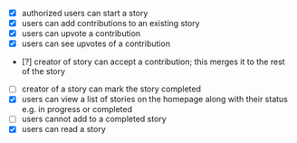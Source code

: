- [x] authorized users can start a story
- [x] users can add contributions to an existing story
- [x] users can upvote a contribution
- [x] users can see upvotes of a contribution
- [?] creator of story can accept a contribution; this merges it to the rest of the story
- [ ] creator of a story can mark the story completed
- [x] users can view a list of stories on the homepage along with their status e.g. in progress or completed
- [ ] users cannot add to a completed story
- [x] users can read a story
